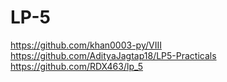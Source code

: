 # LP-5
https://github.com/khan0003-py/VIII
https://github.com/AdityaJagtap18/LP5-Practicals
https://github.com/RDX463/lp_5
